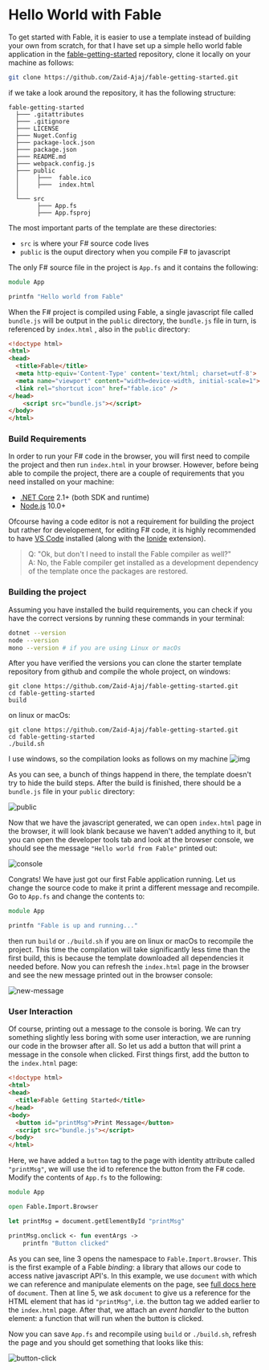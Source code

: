 # Hello World with Fable

To get started with Fable, it is easier to use a template instead of building your own from scratch, for that I have set up a simple hello world fable application in the [fable-getting-started](https://github.com/Zaid-Ajaj/fable-getting-started) repository, clone it locally on your machine as follows:

```bash 
git clone https://github.com/Zaid-Ajaj/fable-getting-started.git
```
if we take a look around the repository, it has the following structure:
```
fable-getting-started
  ├─── .gitattributes
  ├─── .gitignore
  ├─── LICENSE
  ├─── Nuget.Config
  ├─── package-lock.json
  ├─── package.json
  ├─── README.md
  ├─── webpack.config.js
  ├─── public
  │     ├───  fable.ico
  │     ├───  index.html
  │
  └─── src
        ├─── App.fs
        ├─── App.fsproj
```

The most important parts of the template are these directories:
-  `src` is where your F# source code lives 
-  `public` is the ouput directory when you compile F# to javascript 

The only F# source file in the project is `App.fs` and it contains the following:
```fsharp
module App

printfn "Hello world from Fable" 
```
When the F# project is compiled using Fable, a single javascript file called `bundle.js` will be output in the `public` directory, the `bundle.js` file in turn, is referenced by `index.html` , also in the `public` directory:
```html
<!doctype html>
<html>
<head>
  <title>Fable</title>
  <meta http-equiv='Content-Type' content='text/html; charset=utf-8'>
  <meta name="viewport" content="width=device-width, initial-scale=1">
  <link rel="shortcut icon" href="fable.ico" />
</head>
    <script src="bundle.js"></script>
</body>
</html>
```

### Build Requirements
In order to run your F# code in the browser, you will first need to compile the project and then run `index.html` in your browser. However, before being able to compile the project, there are a couple of requirements that you need installed on your machine:

- [.NET Core](https://www.microsoft.com/net/download) 2.1+ (both SDK and runtime)
- [Node.js](https://nodejs.org/en/) 10.0+ 

Ofcourse having a code editor is not a requirement for building the project but rather for developement, for editing F# code, it is highly recommended to have [VS Code](https://code.visualstudio.com/) installed (along with the [Ionide](http://ionide.io/) extension).

> Q: "Ok, but don't I need to install the Fable compiler as well?" <br />
A: No, the Fable compiler get installed as a development dependency of the template once the packages are restored. 


### Building the project

Assuming you have installed the build requirements, you can check if you have the correct versions by running these commands in your terminal:
```bash
dotnet --version 
node --version
mono --version # if you are using Linux or macOs 
```
After you have verified the versions you can clone the starter template repository from github and compile the whole project, on windows:
```
git clone https://github.com/Zaid-Ajaj/fable-getting-started.git
cd fable-getting-started
build 
```
on linux or macOs:
```
git clone https://github.com/Zaid-Ajaj/fable-getting-started.git
cd fable-getting-started
./build.sh  
```
I use windows, so the compilation looks as follows on my machine
![img](img/compile.gif)

As you can see, a bunch of things happend in there, the template doesn't try to hide the build steps. After the build is finished, there should be a `bundle.js` file in your `public` directory:
  
![public](img/public.png) 

Now that we have the javascript generated, we can open  `index.html` page in the browser, it will look blank because we haven't added anything to it, but you can open the developer tools tab and look at the browser console, we should see the message `"Hello world from Fable"` printed out:

![console](img/browser-console.png)

Congrats! We have just got our first Fable application running. Let us change the source code to make it print a different message and recompile. Go to `App.fs` and change the contents to:
```fs
module App

printfn "Fable is up and running..."
```
then run `build` or `./build.sh` if you are on linux or macOs to recompile the project. This time the compilation will take significantly less time than the first build, this is because the template downloaded all dependencies it needed before. Now you can refresh the `index.html` page in the browser and see the new message printed out in the browser console:

![new-message](img/new-message.png)

### User Interaction

Of course, printing out a message to the console is boring. We can try something slightly less boring with some user interaction, we are running our code in the browser after all. So let us add a button that will print a message in the console when clicked. First things first, add the button to the `index.html` page:

```html
<!doctype html>
<html>
<head>
  <title>Fable Getting Started</title>
</head>
<body>
  <button id="printMsg">Print Message</button>
  <script src="bundle.js"></script>
</body>
</html>
``` 
Here, we have added a `button` tag to the page with identity attribute called `"printMsg"`, we will use the id to reference the button from the F# code. Modify the contents of `App.fs` to the following:
```fs
module App

open Fable.Import.Browser

let printMsg = document.getElementById "printMsg"

printMsg.onclick <- fun eventArgs ->
    printfn "Button clicked"
```
As you can see, line 3 opens the namespace to `Fable.Import.Browser`. This is the first example of a Fable *binding*: a library that allows our code to access native javascript API's. In this example, we use `document` with which we can reference and manipulate elements on the page, see [full docs here](https://developer.mozilla.org/en-US/docs/Web/API/Document) of `document`. Then at line 5, we ask `document` to give us a reference for the HTML element that has id `"printMsg"`, i.e. the button tag we added earlier to the `index.html` page. After that, we attach an *event handler* to the button element: a function that will run when the button is clicked. 

Now you can save `App.fs` and recompile using `build` or `./build.sh`, refresh the page and you should get something that looks like this:

![button-click](img/button-click.gif)